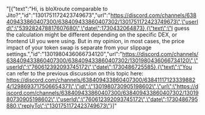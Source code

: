 "[{\"text\":\"Hi, is bloXroute comparable to Jito?\",\"id\":\"1301751172423749673\",\"url\":\"https://discord.com/channels/638409433860407300/638409433860407302/1301751172423749673\",\"userId\":\"539282478817607680\",\"date\":1730432064873},{\"text\":\"I guess the calculation might be different depending on the specific DEX, or frontend UI you were using. But in my opinion, in most cases, the price impact of your token swap is separate from your slippage settings.\",\"id\":\"1301980436066734120\",\"url\":\"https://discord.com/channels/638409433860407300/638409433860407302/1301980436066734120\",\"userId\":\"760612392093745172\",\"date\":1730486725585},{\"text\":\"You can refer to the previous discussion on this topic here: https://discord.com/channels/638409433860407300/638411171233398824/1298693717506654371\",\"id\":\"1301980730905198602\",\"url\":\"https://discord.com/channels/638409433860407300/638409433860407302/1301980730905198602\",\"userId\":\"760612392093745172\",\"date\":1730486795880,\"replyTo\":\"1301751172423749673\"}]"